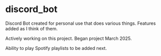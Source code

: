 # discord_bot
 Discord Bot created for personal use that does various things.
 Features added as I think of them.

 Actively working on this project. Began project March 2025.

 Ability to play Spotify playlists to be added next.
